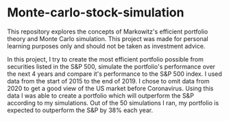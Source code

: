 # Monte-carlo-stock-simulation
This repository explores the concepts of Markowitz's efficient portfolio theory and Monte Carlo simulation. This project was made for personal learning purposes only and should not be taken as investment advice.

In this project, I try to create the most efficient portfolio possible from securities listed in the S&P 500, simulate the portfolio's performance over the next 4 years and compare it's performance to the S&P 500 index. I used data from the start of 2015 to the end of 2019. I chose to omit data from 2020 to get a good view of the US market before Coronavirus. Using this data I was able to create a portfolio which will outperform the S&P according to my simulations. Out of the 50 simulations I ran, my portfolio is expected to outperform the S&P by 38% each year. 
